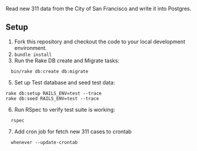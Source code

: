 Read new 311 data from the City of San Francisco and write it into Postgres.

## Setup

1. Fork this repository and checkout the code to your local development
environment.
2. `bundle install`
4. Run the Rake DB create and Migrate tasks:
```
  bin/rake db:create db:migrate
```
5. Set up Test database and seed test data:
```
rake db:setup RAILS_ENV=test --trace
rake db:seed RAILS_ENV=test --trace
```
6. Run RSpec to verify test suite is working:
```
  rspec
```
7. Add cron job for fetch new 311 cases to crontab
```
  whenever --update-crontab
```
